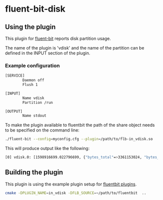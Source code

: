 # fluent-bit-disk

## Using the plugin

This plugin for [fluent-bit](https://github.com/fluent/fluent-bit) reports disk partition usage.

The name of the plugin is 'vdisk' and the name of the partition can be defined in the INPUT
section of the plugin.

### Example configuration

```sh
[SERVICE]
        Daemon off
        Flush 1

[INPUT]
        Name vdisk
        Partition /run

[OUTPUT]
        Name stdout
```

To make the plugin available to fluentbit the path of the share object needs to be specified on the command line:

```sh
./fluent-bit --config=myconfig.cfg --plugin=/path/to/flb-in_vdisk.so
```

This will produce output like the following:

```sh
[0] vdisk.0: [1598916699.022796699, {"bytes_total"=>3361153024, "bytes_free"=>3358642176, "bytes_pct"=>0.074702, "inodes_total"=>4101586, "inodes_free"=>4102966, "inodes_pct"=>0.033634}]
```

## Building the plugin

This plugin is using the example plugin setup for [fluentbit plugins](https://github.com/fluent/fluent-bit-plugin).

```sh
cmake -DPLUGIN_NAME=in_vdisk -DFLB_SOURCE=~/path/to/fluentbit  ..
```
